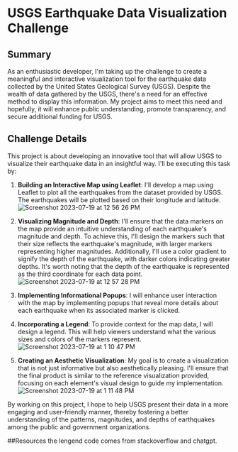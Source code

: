 # USGS Earthquake Data Visualization Challenge

## Summary
As an enthusiastic developer, I'm taking up the challenge to create a meaningful and interactive visualization tool for the earthquake data collected by the United States Geological Survey (USGS). Despite the wealth of data gathered by the USGS, there's a need for an effective method to display this information. My project aims to meet this need and hopefully, it will enhance public understanding, promote transparency, and secure additional funding for USGS. 

## Challenge Details
This project is about developing an innovative tool that will allow USGS to visualize their earthquake data in an insightful way. I'll be executing this task by:

1. **Building an Interactive Map using Leaflet**: I'll develop a map using Leaflet to plot all the earthquakes from the dataset provided by USGS. The earthquakes will be plotted based on their longitude and latitude.
![Screenshot 2023-07-19 at 12 56 26 PM](https://github.com/Lalalens/leaflet-challenge/assets/127805883/5cb5da3b-4ff2-4f4a-bc69-cd70bcf2fd79)

2. **Visualizing Magnitude and Depth**: I'll ensure that the data markers on the map provide an intuitive understanding of each earthquake's magnitude and depth. To achieve this, I'll design the markers such that their size reflects the earthquake's magnitude, with larger markers representing higher magnitudes. Additionally, I'll use a color gradient to signify the depth of the earthquake, with darker colors indicating greater depths. It's worth noting that the depth of the earthquake is represented as the third coordinate for each data point.
![Screenshot 2023-07-19 at 12 57 28 PM](https://github.com/Lalalens/leaflet-challenge/assets/127805883/92a79e13-533f-4c62-b2cd-1999f6e7d878)

3. **Implementing Informational Popups**: I will enhance user interaction with the map by implementing popups that reveal more details about each earthquake when its associated marker is clicked.

4. **Incorporating a Legend**: To provide context for the map data, I will design a legend. This will help viewers understand what the various sizes and colors of the markers represent.
![Screenshot 2023-07-19 at 1 10 47 PM](https://github.com/Lalalens/leaflet-challenge/assets/127805883/e17c6768-8222-4598-91b3-19fa78e76e79)


5. **Creating an Aesthetic Visualization**: My goal is to create a visualization that is not just informative but also aesthetically pleasing. I'll ensure that the final product is similar to the reference visualization provided, focusing on each element's visual design to guide my implementation.
![Screenshot 2023-07-19 at 1 11 48 PM](https://github.com/Lalalens/leaflet-challenge/assets/127805883/11c53d1f-6875-4728-9d6e-0112122e43a5)


By working on this project, I hope to help USGS present their data in a more engaging and user-friendly manner, thereby fostering a better understanding of the patterns, magnitudes, and depths of earthquakes among the public and government organizations.

##Resources the lengend code comes from stackoverflow and chatgpt.
